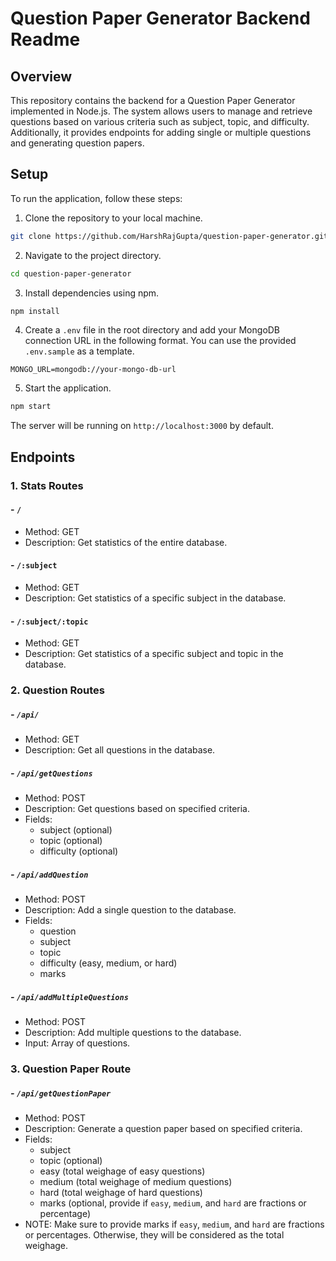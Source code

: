 # Question Paper Generator Backend Readme

## Overview

This repository contains the backend for a Question Paper Generator implemented in Node.js. The system allows users to manage and retrieve questions based on various criteria such as subject, topic, and difficulty. Additionally, it provides endpoints for adding single or multiple questions and generating question papers.

## Setup

To run the application, follow these steps:

1. Clone the repository to your local machine.

```bash
git clone https://github.com/HarshRajGupta/question-paper-generator.git
```

2. Navigate to the project directory.

```bash
cd question-paper-generator
```

3. Install dependencies using npm.

```bash
npm install
```

4. Create a `.env` file in the root directory and add your MongoDB connection URL in the following format. You can use the provided `.env.sample` as a template.

```env
MONGO_URL=mongodb://your-mongo-db-url
```

5. Start the application.

```bash
npm start
```

The server will be running on `http://localhost:3000` by default.

## Endpoints

### 1. Stats Routes

#### - `/`

-   Method: GET
-   Description: Get statistics of the entire database.

#### - `/:subject`

-   Method: GET
-   Description: Get statistics of a specific subject in the database.

#### - `/:subject/:topic`

-   Method: GET
-   Description: Get statistics of a specific subject and topic in the database.

### 2. Question Routes

##### - `/api/`

-   Method: GET
-   Description: Get all questions in the database.

##### - `/api/getQuestions`

-   Method: POST
-   Description: Get questions based on specified criteria.
-   Fields:
    -   subject (optional)
    -   topic (optional)
    -   difficulty (optional)

##### - `/api/addQuestion`

-   Method: POST
-   Description: Add a single question to the database.
-   Fields:
    -   question
    -   subject
    -   topic
    -   difficulty (easy, medium, or hard)
    -   marks

##### - `/api/addMultipleQuestions`

-   Method: POST
-   Description: Add multiple questions to the database.
-   Input: Array of questions.

### 3. Question Paper Route

##### - `/api/getQuestionPaper`

-   Method: POST
-   Description: Generate a question paper based on specified criteria.
-   Fields:
    -   subject
    -   topic (optional)
    -   easy (total weighage of easy questions)
    -   medium (total weighage of medium questions)
    -   hard (total weighage of hard questions)
    -   marks (optional, provide if `easy`, `medium`, and `hard` are fractions or percentage)
-   NOTE: Make sure to provide marks if `easy`, `medium`, and `hard` are fractions or percentages. Otherwise, they will be considered as the total weighage.
